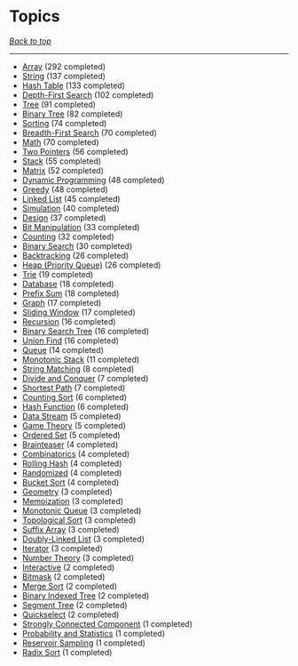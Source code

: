 # Topics

*[Back to top](<../README.md>)*

------

- [Array](<by_topic/Array.md>) (292 completed)
- [String](<by_topic/String.md>) (137 completed)
- [Hash Table](<by_topic/Hash Table.md>) (133 completed)
- [Depth-First Search](<by_topic/Depth-First Search.md>) (102 completed)
- [Tree](<by_topic/Tree.md>) (91 completed)
- [Binary Tree](<by_topic/Binary Tree.md>) (82 completed)
- [Sorting](<by_topic/Sorting.md>) (74 completed)
- [Breadth-First Search](<by_topic/Breadth-First Search.md>) (70 completed)
- [Math](<by_topic/Math.md>) (70 completed)
- [Two Pointers](<by_topic/Two Pointers.md>) (56 completed)
- [Stack](<by_topic/Stack.md>) (55 completed)
- [Matrix](<by_topic/Matrix.md>) (52 completed)
- [Dynamic Programming](<by_topic/Dynamic Programming.md>) (48 completed)
- [Greedy](<by_topic/Greedy.md>) (48 completed)
- [Linked List](<by_topic/Linked List.md>) (45 completed)
- [Simulation](<by_topic/Simulation.md>) (40 completed)
- [Design](<by_topic/Design.md>) (37 completed)
- [Bit Manipulation](<by_topic/Bit Manipulation.md>) (33 completed)
- [Counting](<by_topic/Counting.md>) (32 completed)
- [Binary Search](<by_topic/Binary Search.md>) (30 completed)
- [Backtracking](<by_topic/Backtracking.md>) (26 completed)
- [Heap (Priority Queue)](<by_topic/Heap (Priority Queue).md>) (26 completed)
- [Trie](<by_topic/Trie.md>) (19 completed)
- [Database](<by_topic/Database.md>) (18 completed)
- [Prefix Sum](<by_topic/Prefix Sum.md>) (18 completed)
- [Graph](<by_topic/Graph.md>) (17 completed)
- [Sliding Window](<by_topic/Sliding Window.md>) (17 completed)
- [Recursion](<by_topic/Recursion.md>) (16 completed)
- [Binary Search Tree](<by_topic/Binary Search Tree.md>) (16 completed)
- [Union Find](<by_topic/Union Find.md>) (16 completed)
- [Queue](<by_topic/Queue.md>) (14 completed)
- [Monotonic Stack](<by_topic/Monotonic Stack.md>) (11 completed)
- [String Matching](<by_topic/String Matching.md>) (8 completed)
- [Divide and Conquer](<by_topic/Divide and Conquer.md>) (7 completed)
- [Shortest Path](<by_topic/Shortest Path.md>) (7 completed)
- [Counting Sort](<by_topic/Counting Sort.md>) (6 completed)
- [Hash Function](<by_topic/Hash Function.md>) (6 completed)
- [Data Stream](<by_topic/Data Stream.md>) (5 completed)
- [Game Theory](<by_topic/Game Theory.md>) (5 completed)
- [Ordered Set](<by_topic/Ordered Set.md>) (5 completed)
- [Brainteaser](<by_topic/Brainteaser.md>) (4 completed)
- [Combinatorics](<by_topic/Combinatorics.md>) (4 completed)
- [Rolling Hash](<by_topic/Rolling Hash.md>) (4 completed)
- [Randomized](<by_topic/Randomized.md>) (4 completed)
- [Bucket Sort](<by_topic/Bucket Sort.md>) (4 completed)
- [Geometry](<by_topic/Geometry.md>) (3 completed)
- [Memoization](<by_topic/Memoization.md>) (3 completed)
- [Monotonic Queue](<by_topic/Monotonic Queue.md>) (3 completed)
- [Topological Sort](<by_topic/Topological Sort.md>) (3 completed)
- [Suffix Array](<by_topic/Suffix Array.md>) (3 completed)
- [Doubly-Linked List](<by_topic/Doubly-Linked List.md>) (3 completed)
- [Iterator](<by_topic/Iterator.md>) (3 completed)
- [Number Theory](<by_topic/Number Theory.md>) (3 completed)
- [Interactive](<by_topic/Interactive.md>) (2 completed)
- [Bitmask](<by_topic/Bitmask.md>) (2 completed)
- [Merge Sort](<by_topic/Merge Sort.md>) (2 completed)
- [Binary Indexed Tree](<by_topic/Binary Indexed Tree.md>) (2 completed)
- [Segment Tree](<by_topic/Segment Tree.md>) (2 completed)
- [Quickselect](<by_topic/Quickselect.md>) (2 completed)
- [Strongly Connected Component](<by_topic/Strongly Connected Component.md>) (1 completed)
- [Probability and Statistics](<by_topic/Probability and Statistics.md>) (1 completed)
- [Reservoir Sampling](<by_topic/Reservoir Sampling.md>) (1 completed)
- [Radix Sort](<by_topic/Radix Sort.md>) (1 completed)
